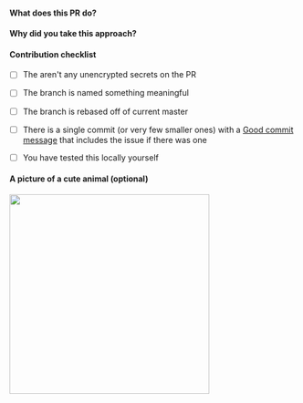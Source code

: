 #### What does this PR do?

#### Why did you take this approach?

#### Contribution checklist

- [ ] The aren't any unencrypted secrets on the PR
- [ ] The branch is named something meaningful
- [ ] The branch is rebased off of current master
- [ ] There is a single commit (or very few smaller ones) with a [Good commit message](https://github.com/torvalds/subsurface-for-dirk/blob/master/README#L92) that includes the issue if there was one
- [ ] You have tested this locally yourself


#### A picture of a cute animal (optional)
<img src="https://68.media.tumblr.com/7b36a31855ed619f91b8fc4416d0cafc/tumblr_inline_o6b4ngEE551sdwbtb_540.png" width="350"/>

